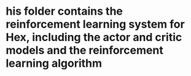 # his folder contains the reinforcement learning system for Hex, including the actor and critic models and the reinforcement learning algorithm
